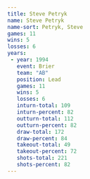 ```yaml
---
title: Steve Petryk
name: Steve Petryk
name-sort: Petryk, Steve
games: 11
wins: 5
losses: 6
years:
 - year: 1994
   event: Brier
   team: "AB"
   position: Lead
   games: 11
   wins: 5
   losses: 6
   inturn-total: 109
   inturn-percent: 82
   outturn-total: 112
   outturn-percent: 82
   draw-total: 172
   draw-percent: 84
   takeout-total: 49
   takeout-percent: 72
   shots-total: 221
   shots-percent: 82
---
```


